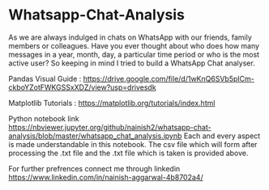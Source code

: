 # Whatsapp-Chat-Analysis
As we are always indulged in chats on WhatsApp with our friends, family members or colleagues. Have you ever thought about who does how many messages in a year, month, day, a particular time period or who is the most active user? So keeping in mind I tried to build a WhatsApp Chat analyser.  

Pandas Visual Guide : https://drive.google.com/file/d/1wKnQ6SVb5pICm-ckboYZotFWKGSSxXDZ/view?usp=drivesdk

Matplotlib Tutorials : https://matplotlib.org/tutorials/index.html

Python notebook link https://nbviewer.jupyter.org/github/nainish2/whatsapp-chat-analysis/blob/master/whatsapp_chat_analysis.ipynb
Each and every aspect is made understandable in this notebook.
The csv file which will form after processing the .txt file and the .txt file which is taken is provided above.

For further prefrences connect me through linkedin https://www.linkedin.com/in/nainish-aggarwal-4b8702a4/
